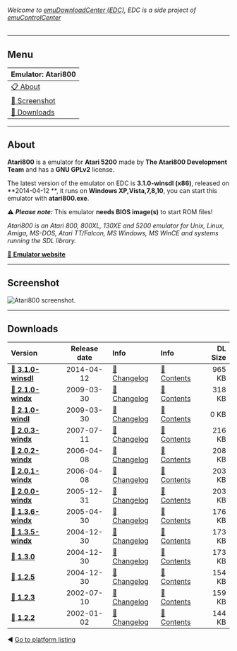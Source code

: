 ###### Welcome to [emuDownloadCenter (EDC)](https://github.com/PhoenixInteractiveNL/emuDownloadCenter/wiki/), EDC is a side project of [emuControlCenter](https://github.com/PhoenixInteractiveNL/emuControlCenter/wiki/)
***
## Menu
| **Emulator: Atari800** |
|:---------|
| [:clipboard: About](#about) |
| [:sunrise: Screenshot](#screenshot) |
| [:floppy_disk: Downloads](#downloads) |
***
## About
**Atari800** is a emulator for **Atari 5200** made by **The Atari800 Development Team** and has a **GNU GPLv2** license.

The latest version of the emulator on EDC is **3.1.0-winsdl (x86)**, released on **2014-04-12 **, it runs on **Windows XP,Vista,7,8,10**, you can start this emulator with **atari800.exe**.

:warning: _**Please note:**_ This emulator **needs BIOS image(s)** to start ROM files!

_Atari800 is an Atari 800, 800XL, 130XE and 5200 emulator for Unix, Linux, Amiga, MS-DOS, Atari TT/Falcon, MS Windows, MS WinCE and systems running the SDL library._

[:link: **Emulator website**](http://atari800.sourceforge.net)
***
## Screenshot
![](https://raw.githubusercontent.com/PhoenixInteractiveNL/emuDownloadCenter/master/hooks/atari800/screen.jpg "Atari800 screenshot.")
***
## Downloads
| Version  | Release date  | Info       | Info       | DL Size    |
|:---------|:-------------:|:-----------|:-----------|-----------:|
| [:floppy_disk: **3.1.0-winsdl**](https://github.com/PhoenixInteractiveNL/edc-repo0001/raw/master/atari800/3.1.0-winsdl.7z) | 2014-04-12 | [:page_facing_up: Changelog](https://github.com/PhoenixInteractiveNL/edc-repo0001/blob/master/atari800/3.1.0-winsdl_changelog.txt) | [:mag_right: Contents](https://github.com/PhoenixInteractiveNL/edc-repo0001/blob/master/atari800/3.1.0-winsdl_contents.txt) | 965 KB |
| [:floppy_disk: **2.1.0-windx**](https://github.com/PhoenixInteractiveNL/edc-repo0001/raw/master/atari800/2.1.0-windx.7z) | 2009-03-30 | [:page_facing_up: Changelog](https://github.com/PhoenixInteractiveNL/edc-repo0001/blob/master/atari800/2.1.0-windx_changelog.txt) | [:mag_right: Contents](https://github.com/PhoenixInteractiveNL/edc-repo0001/blob/master/atari800/2.1.0-windx_contents.txt) | 318 KB |
| [:floppy_disk: **2.1.0-windl**](https://github.com/PhoenixInteractiveNL/edc-repo0001/raw/master/atari800/2.1.0-windl.7z) | 2009-03-30 | [:page_facing_up: Changelog](https://github.com/PhoenixInteractiveNL/edc-repo0001/blob/master/atari800/2.1.0-windl_changelog.txt) | [:mag_right: Contents](https://github.com/PhoenixInteractiveNL/edc-repo0001/blob/master/atari800/2.1.0-windl_contents.txt) | 0 KB |
| [:floppy_disk: **2.0.3-windx**](https://github.com/PhoenixInteractiveNL/edc-repo0001/raw/master/atari800/2.0.3-windx.7z) | 2007-07-11 | [:page_facing_up: Changelog](https://github.com/PhoenixInteractiveNL/edc-repo0001/blob/master/atari800/2.0.3-windx_changelog.txt) | [:mag_right: Contents](https://github.com/PhoenixInteractiveNL/edc-repo0001/blob/master/atari800/2.0.3-windx_contents.txt) | 216 KB |
| [:floppy_disk: **2.0.2-windx**](https://github.com/PhoenixInteractiveNL/edc-repo0001/raw/master/atari800/2.0.2-windx.7z) | 2006-04-08 | [:page_facing_up: Changelog](https://github.com/PhoenixInteractiveNL/edc-repo0001/blob/master/atari800/2.0.2-windx_changelog.txt) | [:mag_right: Contents](https://github.com/PhoenixInteractiveNL/edc-repo0001/blob/master/atari800/2.0.2-windx_contents.txt) | 208 KB |
| [:floppy_disk: **2.0.1-windx**](https://github.com/PhoenixInteractiveNL/edc-repo0001/raw/master/atari800/2.0.1-windx.7z) | 2006-04-08 | [:page_facing_up: Changelog](https://github.com/PhoenixInteractiveNL/edc-repo0001/blob/master/atari800/2.0.1-windx_changelog.txt) | [:mag_right: Contents](https://github.com/PhoenixInteractiveNL/edc-repo0001/blob/master/atari800/2.0.1-windx_contents.txt) | 203 KB |
| [:floppy_disk: **2.0.0-windx**](https://github.com/PhoenixInteractiveNL/edc-repo0001/raw/master/atari800/2.0.0-windx.7z) | 2005-12-31 | [:page_facing_up: Changelog](https://github.com/PhoenixInteractiveNL/edc-repo0001/blob/master/atari800/2.0.0-windx_changelog.txt) | [:mag_right: Contents](https://github.com/PhoenixInteractiveNL/edc-repo0001/blob/master/atari800/2.0.0-windx_contents.txt) | 203 KB |
| [:floppy_disk: **1.3.6-windx**](https://github.com/PhoenixInteractiveNL/edc-repo0001/raw/master/atari800/1.3.6-windx.7z) | 2005-04-30 | [:page_facing_up: Changelog](https://github.com/PhoenixInteractiveNL/edc-repo0001/blob/master/atari800/1.3.6-windx_changelog.txt) | [:mag_right: Contents](https://github.com/PhoenixInteractiveNL/edc-repo0001/blob/master/atari800/1.3.6-windx_contents.txt) | 176 KB |
| [:floppy_disk: **1.3.5-windx**](https://github.com/PhoenixInteractiveNL/edc-repo0001/raw/master/atari800/1.3.5-windx.7z) | 2004-12-30 | [:page_facing_up: Changelog](https://github.com/PhoenixInteractiveNL/edc-repo0001/blob/master/atari800/1.3.5-windx_changelog.txt) | [:mag_right: Contents](https://github.com/PhoenixInteractiveNL/edc-repo0001/blob/master/atari800/1.3.5-windx_contents.txt) | 173 KB |
| [:floppy_disk: **1.3.0**](https://github.com/PhoenixInteractiveNL/edc-repo0001/raw/master/atari800/1.3.0.7z) | 2004-12-30 | [:page_facing_up: Changelog](https://github.com/PhoenixInteractiveNL/edc-repo0001/blob/master/atari800/1.3.0_changelog.txt) | [:mag_right: Contents](https://github.com/PhoenixInteractiveNL/edc-repo0001/blob/master/atari800/1.3.0_contents.txt) | 173 KB |
| [:floppy_disk: **1.2.5**](https://github.com/PhoenixInteractiveNL/edc-repo0001/raw/master/atari800/1.2.5.7z) | 2004-12-30 | [:page_facing_up: Changelog](https://github.com/PhoenixInteractiveNL/edc-repo0001/blob/master/atari800/1.2.5_changelog.txt) | [:mag_right: Contents](https://github.com/PhoenixInteractiveNL/edc-repo0001/blob/master/atari800/1.2.5_contents.txt) | 154 KB |
| [:floppy_disk: **1.2.3**](https://github.com/PhoenixInteractiveNL/edc-repo0001/raw/master/atari800/1.2.3.7z) | 2002-07-10 | [:page_facing_up: Changelog](https://github.com/PhoenixInteractiveNL/edc-repo0001/blob/master/atari800/1.2.3_changelog.txt) | [:mag_right: Contents](https://github.com/PhoenixInteractiveNL/edc-repo0001/blob/master/atari800/1.2.3_contents.txt) | 159 KB |
| [:floppy_disk: **1.2.2**](https://github.com/PhoenixInteractiveNL/edc-repo0001/raw/master/atari800/1.2.2.7z) | 2002-01-02 | [:page_facing_up: Changelog](https://github.com/PhoenixInteractiveNL/edc-repo0001/blob/master/atari800/1.2.2_changelog.txt) | [:mag_right: Contents](https://github.com/PhoenixInteractiveNL/edc-repo0001/blob/master/atari800/1.2.2_contents.txt) | 144 KB |

:arrow_backward: [Go to platform listing](https://github.com/PhoenixInteractiveNL/emuDownloadCenter/wiki/EDC-Platform-List)
